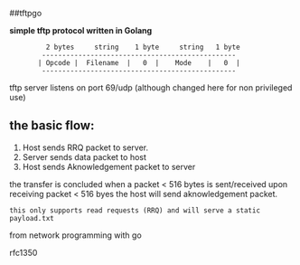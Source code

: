 ##tftpgo

 **simple tftp protocol written in Golang**
 
 
             2 bytes     string    1 byte     string   1 byte
            ------------------------------------------------
           | Opcode |  Filename  |   0  |    Mode    |   0  |
            ------------------------------------------------

 tftp server listens on port 69/udp (although changed here for non privileged use)
 
 ## the basic flow:
 1. Host sends RRQ packet to server.
 1. Server sends data packet to host
 1. Host sends Aknowledgement packet to server
 
 the transfer is concluded when a packet < 516 bytes is sent/received
 upon receiving packet < 516 byes the host will send aknowledgement packet.
 
  ```
 this only supports read requests (RRQ) and will serve a static payload.txt
 ```
 from network programming with go

rfc1350
